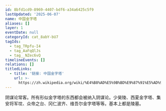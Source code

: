 ```yaml
---
id: 8bfd1cd9-8969-4407-bdf6-a34a6425c5f9
lastUpdated: '2025-06-07'
name: 中国金字塔
aliases: []
layer: 1
eventDate: null
categoryId: cat_8abY-bU7
tagIds:
  - tag_TRpfu-I4
  - tag_AaFqQlJs
  - tag__NZec6vQ
timelineEvents: []
relations: []
titledLinks:
  - title: '链接: 中国金字塔'
    url: >-
      https://zh.wikipedia.org/wiki/%E4%B8%AD%E5%9B%BD%E9%87%91%E5%AD%97%E5%A1%94
---
```

阴谋论常客。所有形似金字塔的东西都会被纳入阴谋论。少昊陵、西夏金字塔、集安将军坟、众帝之台、冈仁波齐、维吾尔金字塔等等。基本上都是陵墓。
